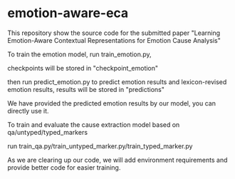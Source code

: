 # emotion-aware-eca
This repository show the source code for the submitted paper "Learning Emotion-Aware Contextual Representations for Emotion Cause Analysis" 

To train the emotion model, run train_emotion.py, 

checkpoints will be stored in "checkpoint_emotion" 

then run predict_emotion.py to predict emotion results and lexicon-revised emotion results, results will be stored in "predictions" 

We have provided the predicted emotion results by our model, you can directly use it.  

To train and evaluate the cause extraction model based on qa/untyped/typed_markers 

run train_qa.py/train_untyped_marker.py/train_typed_marker.py

As we are clearing up our code, we will add environment requirements and provide better code for easier training. 
